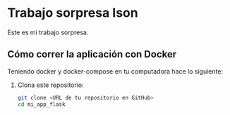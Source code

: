 # Trabajo sorpresa Ison

Este es mi trabajo sorpresa.

## Cómo correr la aplicación con Docker

Teniendo docker y docker-compose en tu computadora hace lo siguiente:

1. Clona este repositorio:

   ```bash
   git clone <URL de tu repositorio en GitHub>
   cd mi_app_flask
